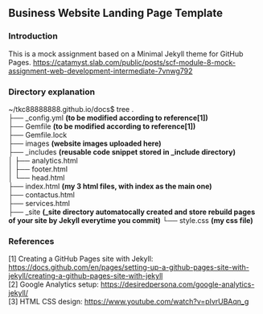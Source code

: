 ## Business Website Landing Page Template

### Introduction

This is a mock assignment based on a Minimal Jekyll theme for GitHub Pages.
https://catamyst.slab.com/public/posts/scf-module-8-mock-assignment-web-development-intermediate-7vnwg792

### Directory explanation

~/tkc88888888.github.io/docs$ tree
.
<br>├── _config.yml **(to be modified according to reference[1])**
<br>├── Gemfile **(to be modified according to reference[1])**
<br>├── Gemfile.lock
<br>├── images  **(website images uploaded here)**
<br>├── _includes  **(reusable code snippet stored in _include directory)**
<br>│   ├── analytics.html
<br>│   ├── footer.html
<br>│   └── head.html
<br>├── index.html   **(my 3 html files, with index as the main one)**
<br>├── contactus.html
<br>├── services.html
<br>├── _site  **(_site directory automatocally created and store rebuild pages of your site by Jekyll everytime you commit)**
└── style.css   **(my css file)**


### References

[1] Creating a GitHub Pages site with Jekyll: 
<br>https://docs.github.com/en/pages/setting-up-a-github-pages-site-with-jekyll/creating-a-github-pages-site-with-jekyll
<br>[2] Google Analytics setup: https://desiredpersona.com/google-analytics-jekyll/
<br>[3] HTML CSS design: https://www.youtube.com/watch?v=pIvrUBAqn_g
